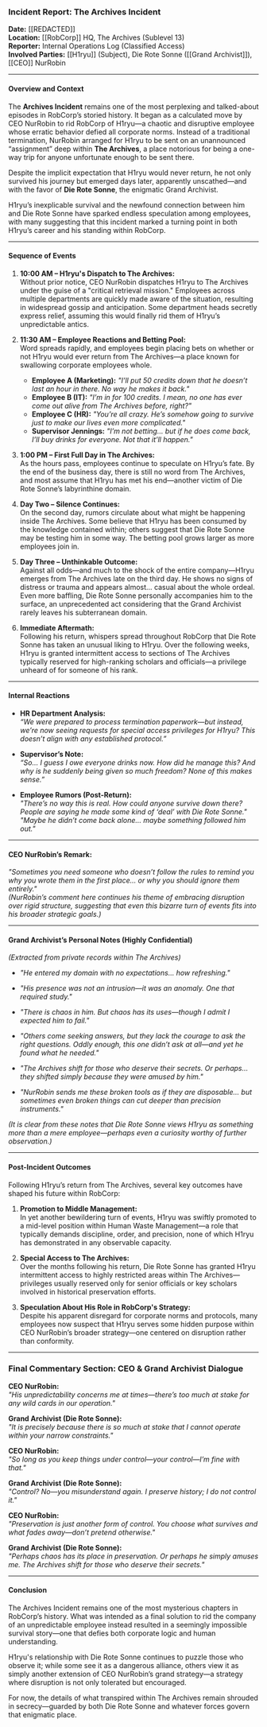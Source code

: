 ### **Incident Report: The Archives Incident**  
**Date:** [[REDACTED]]  
**Location:** [[RobCorp]] HQ, The Archives (Sublevel 13)  
**Reporter:** Internal Operations Log (Classified Access)  
**Involved Parties:** [[H1ryu]] (Subject), Die Rote Sonne ([[Grand Archivist]]), [[CEO]] NurRobin  

---

#### **Overview and Context**

The **Archives Incident** remains one of the most perplexing and talked-about episodes in RobCorp’s storied history. It began as a calculated move by CEO NurRobin to rid RobCorp of H1ryu—a chaotic and disruptive employee whose erratic behavior defied all corporate norms. Instead of a traditional termination, NurRobin arranged for H1ryu to be sent on an unannounced “assignment” deep within **The Archives**, a place notorious for being a one-way trip for anyone unfortunate enough to be sent there.

Despite the implicit expectation that H1ryu would never return, he not only survived his journey but emerged days later, apparently unscathed—and with the favor of **Die Rote Sonne**, the enigmatic Grand Archivist. 

H1ryu’s inexplicable survival and the newfound connection between him and Die Rote Sonne have sparked endless speculation among employees, with many suggesting that this incident marked a turning point in both H1ryu’s career and his standing within RobCorp.

---

#### **Sequence of Events**

1. **10:00 AM – H1ryu's Dispatch to The Archives:**  
   Without prior notice, CEO NurRobin dispatches H1ryu to The Archives under the guise of a "critical retrieval mission." Employees across multiple departments are quickly made aware of the situation, resulting in widespread gossip and anticipation. Some department heads secretly express relief, assuming this would finally rid them of H1ryu’s unpredictable antics.

2. **11:30 AM – Employee Reactions and Betting Pool:**  
   Word spreads rapidly, and employees begin placing bets on whether or not H1ryu would ever return from The Archives—a place known for swallowing corporate employees whole.  
   - **Employee A (Marketing):** *"I’ll put 50 credits down that he doesn’t last an hour in there. No way he makes it back."*  
   - **Employee B (IT):** *"I’m in for 100 credits. I mean, no one has ever come out alive from The Archives before, right?"*  
   - **Employee C (HR):** *"You’re all crazy. He’s somehow going to survive just to make our lives even more complicated."*  
   - **Supervisor Jennings:** *"I’m not betting… but if he does come back, I’ll buy drinks for everyone. Not that it’ll happen."*

3. **1:00 PM – First Full Day in The Archives:**  
   As the hours pass, employees continue to speculate on H1ryu’s fate. By the end of the business day, there is still no word from The Archives, and most assume that H1ryu has met his end—another victim of Die Rote Sonne’s labyrinthine domain.

4. **Day Two – Silence Continues:**  
   On the second day, rumors circulate about what might be happening inside The Archives. Some believe that H1ryu has been consumed by the knowledge contained within; others suggest that Die Rote Sonne may be testing him in some way. The betting pool grows larger as more employees join in.

5. **Day Three – Unthinkable Outcome:**   
   Against all odds—and much to the shock of the entire company—H1ryu emerges from The Archives late on the third day. He shows no signs of distress or trauma and appears almost… casual about the whole ordeal. Even more baffling, Die Rote Sonne personally accompanies him to the surface, an unprecedented act considering that the Grand Archivist rarely leaves his subterranean domain.

6. **Immediate Aftermath:**  
   Following his return, whispers spread throughout RobCorp that Die Rote Sonne has taken an unusual liking to H1ryu. Over the following weeks, H1ryu is granted intermittent access to sections of The Archives typically reserved for high-ranking scholars and officials—a privilege unheard of for someone of his rank.

---

#### **Internal Reactions**

- **HR Department Analysis:**  
  *“We were prepared to process termination paperwork—but instead, we’re now seeing requests for special access privileges for H1ryu? This doesn’t align with any established protocol.”*

- **Supervisor’s Note:**  
  *“So… I guess I owe everyone drinks now. How did he manage this? And why is he suddenly being given so much freedom? None of this makes sense.”*

- **Employee Rumors (Post-Return):**  
  *"There’s no way this is real. How could anyone survive down there? People are saying he made some kind of ‘deal’ with Die Rote Sonne."*  
  *"Maybe he didn’t come back alone… maybe something followed him out."*

---

#### **CEO NurRobin’s Remark:**  
*"Sometimes you need someone who doesn’t follow the rules to remind you why you wrote them in the first place... or why you should ignore them entirely."*  
*(NurRobin’s comment here continues his theme of embracing disruption over rigid structure, suggesting that even this bizarre turn of events fits into his broader strategic goals.)*

---

#### **Grand Archivist’s Personal Notes (Highly Confidential)**

*(Extracted from private records within The Archives)*

- *"He entered my domain with no expectations... how refreshing."*
  
- *"His presence was not an intrusion—it was an anomaly. One that required study."*

- *"There is chaos in him. But chaos has its uses—though I admit I expected him to fail."*

- *"Others come seeking answers, but they lack the courage to ask the right questions. Oddly enough, this one didn’t ask at all—and yet he found what he needed."*

- *"The Archives shift for those who deserve their secrets. Or perhaps… they shifted simply because they were amused by him."*

- *"NurRobin sends me these broken tools as if they are disposable... but sometimes even broken things can cut deeper than precision instruments."*

*(It is clear from these notes that Die Rote Sonne views H1ryu as something more than a mere employee—perhaps even a curiosity worthy of further observation.)*

---

#### **Post-Incident Outcomes**

Following H1ryu’s return from The Archives, several key outcomes have shaped his future within RobCorp:

1. **Promotion to Middle Management:**  
   In yet another bewildering turn of events, H1ryu was swiftly promoted to a mid-level position within Human Waste Management—a role that typically demands discipline, order, and precision, none of which H1ryu has demonstrated in any observable capacity.

2. **Special Access to The Archives:**  
   Over the months following his return, Die Rote Sonne has granted H1ryu intermittent access to highly restricted areas within The Archives—privileges usually reserved only for senior officials or key scholars involved in historical preservation efforts.

3. **Speculation About His Role in RobCorp's Strategy:**  
   Despite his apparent disregard for corporate norms and protocols, many employees now suspect that H1ryu serves some hidden purpose within CEO NurRobin’s broader strategy—one centered on disruption rather than conformity.

---

### **Final Commentary Section: CEO & Grand Archivist Dialogue**

**CEO NurRobin:**  
*"His unpredictability concerns me at times—there’s too much at stake for any wild cards in our operation."*

**Grand Archivist (Die Rote Sonne):**  
*"It is precisely because there is so much at stake that I cannot operate within your narrow constraints."*

**CEO NurRobin:**  
*"So long as you keep things under control—your control—I’m fine with that."*

**Grand Archivist (Die Rote Sonne):**  
*"Control? No—you misunderstand again. I preserve history; I do not control it."*

**CEO NurRobin:**  
*"Preservation is just another form of control. You choose what survives and what fades away—don’t pretend otherwise."*

**Grand Archivist (Die Rote Sonne):**  
*"Perhaps chaos has its place in preservation. Or perhaps he simply amuses me. The Archives shift for those who deserve their secrets."*

---

#### **Conclusion**

The Archives Incident remains one of the most mysterious chapters in RobCorp’s history. What was intended as a final solution to rid the company of an unpredictable employee instead resulted in a seemingly impossible survival story—one that defies both corporate logic and human understanding.

H1ryu's relationship with Die Rote Sonne continues to puzzle those who observe it; while some see it as a dangerous alliance, others view it as simply another extension of CEO NurRobin’s grand strategy—a strategy where disruption is not only tolerated but encouraged.

For now, the details of what transpired within The Archives remain shrouded in secrecy—guarded by both Die Rote Sonne and whatever forces govern that enigmatic place.

